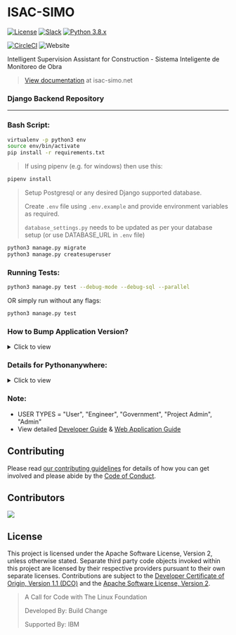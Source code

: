 # ISAC-SIMO

[![License](https://img.shields.io/badge/License-Apache2-blue.svg)](https://www.apache.org/licenses/LICENSE-2.0) [![Slack](https://img.shields.io/badge/Join-Slack-blue)](https://callforcode.org/slack) [![Python 3.8.x](https://img.shields.io/badge/python-v3.8-blue)](https://github.com/ISAC-SIMO/ISAC-SIMO-Django-Backend)

[![CircleCI](https://circleci.com/gh/buildchange/ISAC-SIMO_Django/tree/master.svg?style=shield)](https://circleci.com/gh/buildchange/ISAC-SIMO_Django/?branch=master) ![Website](https://img.shields.io/website?down_message=offline&up_message=online&url=https%3A%2F%2Fwww.isac-simo.net%2F)

Intelligent Supervision Assistant for Construction - Sistema Inteligente de Monitoreo de Obra

> [View documentation](https://www.isac-simo.net/docs/) at isac-simo.net

### Django Backend Repository
---
### Bash Script:
```sh
virtualenv -p python3 env
source env/bin/activate
pip install -r requirements.txt
```
>If using pipenv (e.g. for windows) then use this:
```sh
pipenv install
```
>Setup Postgresql or any desired Django supported database.
>
>Create ``` .env ``` file using ``` .env.example ``` and provide environment variables as required.
>
>``` database_settings.py ``` needs to be updated as per your database setup (or use DATABASE_URL in ``` .env ``` file)
```sh
python3 manage.py migrate
python3 manage.py createsuperuser
```

### Running Tests:
```sh
python3 manage.py test --debug-mode --debug-sql --parallel
```
OR simply run without any flags:
```sh
python3 manage.py test
```

### How to Bump Application Version?
<details>
    <summary>Click to view</summary>

We use SemVer scheme to manage the version number. We have created a Django Command to upgrade the version in the settings file.

#### Command Usage:
- `python manage.py bump`              → Updates to Next Patch
- `python manage.py bump --to=2.2.2`   → Updates Version Number to 2.2.2
- `python manage.py bump --type=major` → Updates to Next Major
- `python manage.py bump --type=minor` → Updates to Next Minor
- `python manage.py bump --type=patch` → Updates to Next Patch

Releases and Tags can then be created accordingly.

</details>

### Details for Pythonanywhere:
<details>
    <summary>Click to view</summary>

#### Useful .bashrc Alias for the project if hosted in Pythonanywhere:

<details>
    <summary>Click to view</summary>

```sh
alias toenv="cd /home/{{username}}/isac && source env/bin/activate"

alias server.log="cd /var/log && tail -f {{username}}.pythonanywhere.com.server.log"
alias error.log="cd /var/log && tail -f {{username}}.pythonanywhere.com.error.log"
alias access.log="cd /var/log && tail -f {{username}}.pythonanywhere.com.access.log"

alias server.up="toenv && sed -i 's/MAINTENANCE=True/MAINTENANCE=False/g' .env && touch /var/www/{{username}}_pythonanywhere_com_wsgi.py"
alias server.down="toenv && sed -i 's/MAINTENANCE=False/MAINTENANCE=True/g' .env && touch /var/www/{{username}}_pythonanywhere_com_wsgi.py"

alias reload="touch /var/www/{{username}}_pythonanywhere_com_wsgi.py"
```

</details>

#### Pythonanywhere wsgi.py:

<details>
    <summary>Click to view</summary>

```python
import os
import sys
from dotenv import load_dotenv

project_home = u'/home/{{username}}/isac'
if project_home not in sys.path:
    sys.path.insert(0, project_home)

load_dotenv(os.path.join(project_home, '.env'))

os.environ['DJANGO_SETTINGS_MODULE'] = 'isac_simo.settings'

from django.core.wsgi import get_wsgi_application
from django.contrib.staticfiles.handlers import StaticFilesHandler
application = StaticFilesHandler(get_wsgi_application())
```

</details>

#### Static Files:

<details>
    <summary>Click to view</summary>

| URL           | Directory                      |
| ------------- |:------------------------------:|
| /static/      | /home/{{username}}/isac/static |
| /media/       | /home/{{username}}/isac/media  |

</details>

#### If Static Files that does not exist e.g. https://example.com/static/bad-directory keeps throwing unhandled error use this temporary fix:

<details>
    <summary>Click to view</summary>

Inside ```env/lib/python3.7/site-packages/django/core/handlers/base.py``` find ```get_response``` without leading underscore and change it to as below:

```python
from django.shortcuts import render

def get_response(self, request):
    """Return an HttpResponse object for the given HttpRequest."""
    # Setup default url resolver for this thread
    set_urlconf(settings.ROOT_URLCONF)
    try:
        response = self._middleware_chain(request)

        response._closable_objects.append(request)

        # If the exception handler returns a TemplateResponse that has not
        # been rendered, force it to be rendered.
        if not getattr(response, 'is_rendered', True) and callable(getattr(response, 'render', None)):
            response = response.render()

        if response.status_code == 404:
            logger.warning(
                'Not Found: %s', request.path,
                extra={'status_code': 404, 'request': request},
            )

        return response
    except:
        return render(request, '404.html', status=404)
```

</details>

</details>

### Note:
- USER TYPES = "User", "Engineer", "Government", "Project Admin", "Admin"
- View detailed [Developer Guide](https://www.isac-simo.net/docs/developer-guide/) & [Web Application Guide](https://www.isac-simo.net/docs/web-application/)

## Contributing
Please read [our contributing guidelines](CONTRIBUTING.md) for details of how you can get involved and please abide by the [Code of Conduct](CONTRIBUTING.md#code-of-conduct).

## Contributors
<a href="https://github.com/ISAC-SIMO/ISAC-SIMO-Django-Backend/graphs/contributors">
  <img src="https://contributors-img.web.app/image?repo=ISAC-SIMO/ISAC-SIMO-Django-Backend" />
</a>

## License
This project is licensed under the Apache Software License, Version 2, unless otherwise stated.  Separate third party code objects invoked within this project are licensed by their respective providers pursuant to their own separate licenses. Contributions are subject to the [Developer Certificate of Origin, Version 1.1 (DCO)](https://developercertificate.org/) and the [Apache Software License, Version 2](http://www.apache.org/licenses/LICENSE-2.0.txt).

> A Call for Code with The Linux Foundation
> 
> Developed By: Build Change
> 
> Supported By: IBM
